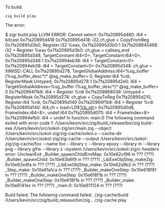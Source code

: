 To build:

```
zig build play
```

The error:

$ zigr build play
LLVM ERROR: Cannot select: 0x7fa20895d480: i64 = bitcast 0x7fa20895d418
  0x7fa20895d418: i32,ch,glue = CopyFromReg 0x7fa20895d3b0, Register:i32 %eax, 0x7fa20895d3b0:1
    0x7fa208945468: i32 = Register %eax
    0x7fa20895d3b0: ch,glue = callseq_end 0x7fa20895d348, TargetConstant:i64<0>, TargetConstant:i64<0>, 0x7fa20895d348:1
      0x7fa20994eb38: i64 = TargetConstant<0>
      0x7fa20994eb38: i64 = TargetConstant<0>
      0x7fa20895d348: ch,glue = X86ISD::CALL 0x7fa20895d278, TargetGlobalAddress:i64<%sg_buffer (%sg_buffer_desc*)* @sg_make_buffer> 0, Register:i64 %rdi, RegisterMask:Untyped, 0x7fa20895d278:1
        0x7fa20895d2e0: i64 = TargetGlobalAddress<%sg_buffer (%sg_buffer_desc*)* @sg_make_buffer> 0
        0x7fa20994f1b8: i64 = Register %rdi
        0x7fa209888038: Untyped = RegisterMask
        0x7fa20895d278: ch,glue = CopyToReg 0x7fa20895d210, Register:i64 %rdi, 0x7fa20895d140
          0x7fa20994f1b8: i64 = Register %rdi
          0x7fa20895d140: i64,ch = load<LD8[%b_ptr](dereferenceable)> 0x7fa20895d0d8, FrameIndex:i64<8>, undef:i64
            0x7fa20895d070: i64 = FrameIndex<8>
            0x7fa20994efb0: i64 = undef
In function: main.0
The following command exited with error code 1:
/Users/kevin/src/zig/build_release/bin/zig build-exe /Users/kevin/src/sokol-zig/src/main.zig --object /Users/kevin/src/sokol-zig/zig-cache/sokol.o --cache-dir /Users/kevin/src/sokol-zig/zig-cache --output /Users/kevin/src/sokol-zig/zig-cache/foo --name foo --library c --library epoxy --library m --library png --library glfw --library z -isystem /Users/kevin/src/sokol-zig/c-headers
error: UncleanExit
_Builder_spawnChildEnvMap: 0x10e62cf96 in ??? (???)
_Builder_spawnChild: 0x10e63b6f9 in ??? (???)
_LibExeObjStep_makeZig: 0x10e62edfa in ??? (???)
_LibExeObjStep_make: 0x10e62a9b2 in ??? (???)
_Step_make: 0x10e61a1ca in ??? (???)
_Builder_makeOneStep: 0x10e618f81 in ??? (???)
_Builder_makeOneStep: 0x10e618f1b in ??? (???)
_Builder_makeOneStep: 0x10e618f1b in ??? (???)
_Builder_make: 0x10e6141ec in ??? (???)
_main.0: 0x10e611124 in ??? (???)

Build failed. The following command failed:
./zig-cache/build /Users/kevin/src/zig/build_release/bin/zig . ./zig-cache play
```
